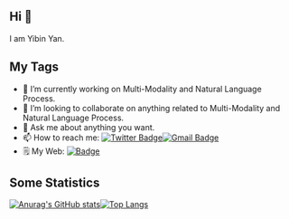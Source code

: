 ## Hi 👋
I am Yibin Yan.

## My Tags

- 🔭 I’m currently working on Multi-Modality and Natural Language Process.
- 👯 I’m looking to collaborate on anything related to Multi-Modality and Natural Language Process.
- 💬 Ask me about anything you want.
- 📫 How to reach me: [![Twitter Badge](https://img.shields.io/badge/-twitter-blue?style=flat-square&logo=Twitter&logoColor=white&link=)](https://twitter.com/Anxiou51)[![Gmail Badge](https://img.shields.io/badge/-Gmail-c14438?style=flat-square&logo=Gmail&logoColor=white&link=mailto:cain.y.yan@gmail.com)](mailto::cain.y.yan@gmail.com)
- 🗒️ My Web: [![Badge](https://img.shields.io/badge/Go2Heart-blue?style=flat-square)](https://go2heart.github.io)

## Some Statistics

[![Anurag's GitHub stats](https://github-readme-stats.vercel.app/api?username=Go2Heart&count_private=true&rank_icon=github&theme=dracula)](https://github.com/anuraghazra/github-readme-stats)[![Top Langs](https://github-readme-stats.vercel.app/api/top-langs/?username=Go2Heart&hide=tex,html,jupyter%20notebook&layout=compact&theme=dracula&exclude_repo=Education_Assistance_Application&langs_count=8)](https://github.com/anuraghazra/github-readme-stats)




<!--
**Go2Heart/Go2Heart** is a ✨ _special_ ✨ repository because its `README.md` (this file) appears on your GitHub profile.

Here are some ideas to get you started:

- 🔭 I’m currently working on ...
- 🌱 I’m currently learning ...
- 👯 I’m looking to collaborate on ...
- 🤔 I’m looking for help with ...
- 💬 Ask me about ...
- 📫 How to reach me: ...
- 😄 Pronouns: ...
- ⚡ Fun fact: ...
-->
